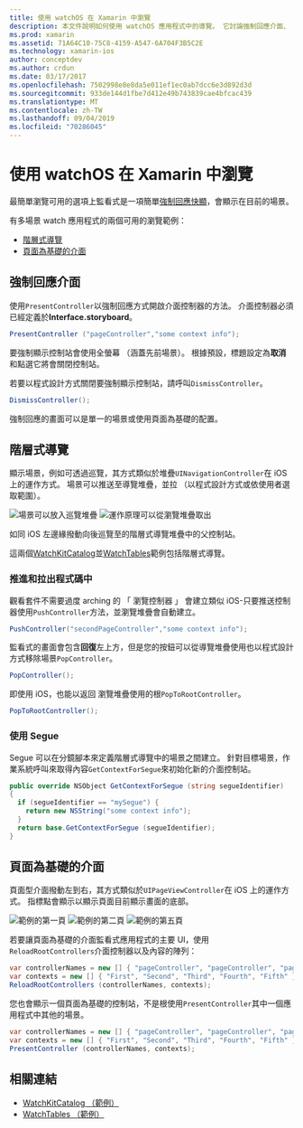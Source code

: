 ```yaml
---
title: 使用 watchOS 在 Xamarin 中瀏覽
description: 本文件說明如何使用 watchOS 應用程式中的導覽。 它討論強制回應介面、 階層式導覽，以及頁面為基礎的介面。
ms.prod: xamarin
ms.assetid: 71A64C10-75C8-4159-A547-6A704F3B5C2E
ms.technology: xamarin-ios
author: conceptdev
ms.author: crdun
ms.date: 03/17/2017
ms.openlocfilehash: 7502998e8e8da5e011ef1ec0ab7dcc6e3d892d3d
ms.sourcegitcommit: 933de144d1fbe7d412e49b743839cae4bfcac439
ms.translationtype: MT
ms.contentlocale: zh-TW
ms.lasthandoff: 09/04/2019
ms.locfileid: "70286045"
---
```

# <a name="working-with-watchos-navigation-in-xamarin"></a>使用 watchOS 在 Xamarin 中瀏覽

最簡單瀏覽可用的選項上監看式是一項簡單[強制回應快顯](#modal)，會顯示在目前的場景。

有多場景 watch 應用程式的兩個可用的瀏覽範例：

- [階層式導覽](#Hierarchical_Navigation)
- [頁面為基礎的介面](#Page-Based_Interfaces)

<a name="modal"/>

## <a name="modal-interfaces"></a>強制回應介面

使用`PresentController`以強制回應方式開啟介面控制器的方法。 介面控制器必須已經定義於**Interface.storyboard**。

```csharp
PresentController ("pageController","some context info");
```

要強制顯示控制站會使用全螢幕 （涵蓋先前場景）。 根據預設，標題設定為**取消**和點選它將會關閉控制站。

若要以程式設計方式關閉要強制顯示控制站，請呼叫`DismissController`。

```csharp
DismissController();
```

強制回應的畫面可以是單一的場景或使用頁面為基礎的配置。

<a name="Hierarchical_Navigation"/>

## <a name="hierarchical-navigation"></a>階層式導覽

顯示場景，例如可透過巡覽，其方式類似於堆疊`UINavigationController`在 iOS 上的運作方式。 場景可以推送至導覽堆疊，並拉 （以程式設計方式或依使用者選取範圍）。

![](navigation-images/hierarchy-1.png "場景可以放入巡覽堆疊") ![](navigation-images/hierarchy-2.png "運作原理可以從瀏覽堆疊取出")

如同 iOS 左邊緣撥動向後巡覽至的階層式導覽堆疊中的父控制站。

這兩個[WatchKitCatalog](https://docs.microsoft.com/samples/xamarin/ios-samples/watchos-watchkitcatalog)並[WatchTables](https://docs.microsoft.com/samples/xamarin/ios-samples/watchos-watchtables)範例包括階層式導覽。

### <a name="pushing-and-popping-in-code"></a>推進和拉出程式碼中

觀看套件不需要過度 arching 的 「 瀏覽控制器 」 會建立類似 iOS-只要推送控制器使用`PushController`方法，並瀏覽堆疊會自動建立。

```csharp
PushController("secondPageController","some context info");
```

監看式的畫面會包含**回復**左上方，但是您的按鈕可以從導覽堆疊使用也以程式設計方式移除場景`PopController`。

```csharp
PopController();
```

即使用 iOS，也能以返回 瀏覽堆疊使用的根`PopToRootController`。

```csharp
PopToRootController();
```

### <a name="using-segues"></a>使用 Segue

Segue 可以在分鏡腳本來定義階層式導覽中的場景之間建立。 針對目標場景，作業系統呼叫來取得內容`GetContextForSegue`來初始化新的介面控制站。

```csharp
public override NSObject GetContextForSegue (string segueIdentifier)
{
  if (segueIdentifier == "mySegue") {
    return new NSString("some context info");
  }
  return base.GetContextForSegue (segueIdentifier);
}
```

<a name="Page-Based_Interfaces"/>

## <a name="page-based-interfaces"></a>頁面為基礎的介面

頁面型介面撥動左到右，其方式類似於`UIPageViewController`在 iOS 上的運作方式。 指標點會顯示以顯示頁面目前顯示畫面的底部。

![](navigation-images/paged-1.png "範例的第一頁") ![](navigation-images/paged-2.png "範例的第二頁") ![](navigation-images/paged-5.png "範例的第五頁")


若要讓頁面為基礎的介面監看式應用程式的主要 UI，使用`ReloadRootControllers`介面控制器以及內容的陣列：

```csharp
var controllerNames = new [] { "pageController", "pageController", "pageController", "pageController", "pageController" };
var contexts = new [] { "First", "Second", "Third", "Fourth", "Fifth" };
ReloadRootControllers (controllerNames, contexts);
```

您也會顯示一個頁面為基礎的控制站，不是根使用`PresentController`其中一個應用程式中其他的場景。

```csharp
var controllerNames = new [] { "pageController", "pageController", "pageController", "pageController", "pageController" };
var contexts = new [] { "First", "Second", "Third", "Fourth", "Fifth" };
PresentController (controllerNames, contexts);
```



## <a name="related-links"></a>相關連結

- [WatchKitCatalog （範例）](https://docs.microsoft.com/samples/xamarin/ios-samples/watchos-watchkitcatalog)
- [WatchTables （範例）](https://developer.xamarin.com//samples/monotouch/watchOS/WatchTables/)
